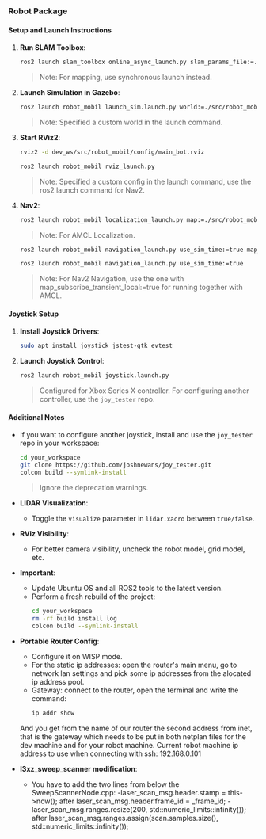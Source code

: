 ### Robot Package

#### Setup and Launch Instructions

1. **Run SLAM Toolbox**:
    ```bash
    ros2 launch slam_toolbox online_async_launch.py slam_params_file:=./src/robot_mobil/config/mapper_params_online_async.yaml use_sim_time:=true
    ```

    > Note: For mapping, use synchronous launch instead.

2. **Launch Simulation in Gazebo**:
    ```bash
    ros2 launch robot_mobil launch_sim.launch.py world:=./src/robot_mobil/worlds/MapaSimulare.world
    ```

    > Note: Specified a custom world in the launch command.

3. **Start RViz2**:
    ```bash
    rviz2 -d dev_ws/src/robot_mobil/config/main_bot.rviz
    ```

    ```bash
    ros2 launch robot_mobil rviz_launch.py
    ```

    > Note: Specified a custom config in the launch command, use the ros2 launch command for Nav2.

4. **Nav2**:
    ```bash
    ros2 launch robot_mobil localization_launch.py map:=./src/robot_mobil/maps/virtual_map_save.yaml use_sim_time:=true
    ```
    > Note: For AMCL Localization.

    ```bash
    ros2 launch robot_mobil navigation_launch.py use_sim_time:=true map_subscribe_transient_local:=true
    ```

    ```bash
    ros2 launch robot_mobil navigation_launch.py use_sim_time:=true 
    ```
    > Note: For Nav2 Navigation, use the one with map_subscribe_transient_local:=true for running together with AMCL.

#### Joystick Setup

1. **Install Joystick Drivers**:
    ```bash
    sudo apt install joystick jstest-gtk evtest
    ```

2. **Launch Joystick Control**:
    ```bash
    ros2 launch robot_mobil joystick.launch.py
    ```

    > Configured for Xbox Series X controller. For configuring another controller, use the `joy_tester` repo.

#### Additional Notes

- If you want to configure another joystick, install and use the `joy_tester` repo in your workspace:
    ```bash
    cd your_workspace
    git clone https://github.com/joshnewans/joy_tester.git
    colcon build --symlink-install
    ```
    > Ignore the deprecation warnings.

- **LIDAR Visualization**:
    - Toggle the `visualize` parameter in `lidar.xacro` between `true/false`.

- **RViz Visibility**:
    - For better camera visibility, uncheck the robot model, grid model, etc.

- **Important**:
    - Update Ubuntu OS and all ROS2 tools to the latest version.
    - Perform a fresh rebuild of the project:
        ```bash
        cd your_workspace
        rm -rf build install log
        colcon build --symlink-install
        ```
- **Portable Router Config**:
    - Configure it on WISP mode.
    - For the static ip addresses: open the router's main menu, go to network lan settings and pick some ip addresses from the alocated ip address pool.
    - Gateway: connect to the router, open the terminal and write the command:
        ```bash
        ip addr show
        ```
    And you get from the name of our router the second address from inet, that is the gateway which needs to be put in both netplan files for the dev machine and for your robot machine.
    Current robot machine ip address to use when connecting with ssh: 192.168.0.101

- **l3xz_sweep_scanner modification**:
    - You have to add the two lines from below the SweepScannerNode.cpp:
        -laser_scan_msg.header.stamp = this->now(); after laser_scan_msg.header.frame_id = _frame_id;
        -laser_scan_msg.ranges.resize(200, std::numeric_limits<float>::infinity()); after laser_scan_msg.ranges.assign(scan.samples.size(), std::numeric_limits<float>::infinity());